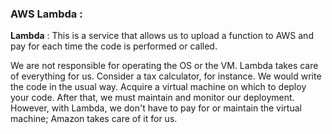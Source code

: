 ### AWS Lambda :

**Lambda** : This is a service that allows us to upload a function to AWS and pay for each time the code is performed or called.

We are not responsible for operating the OS or the VM. Lambda takes care of everything for us. Consider a tax calculator, for instance. We would write the code in the usual way. Acquire a virtual machine on which to deploy your code. After that, we must maintain and monitor our deployment. However, with Lambda, we don't have to pay for or maintain the virtual machine; Amazon takes care of it for us.
